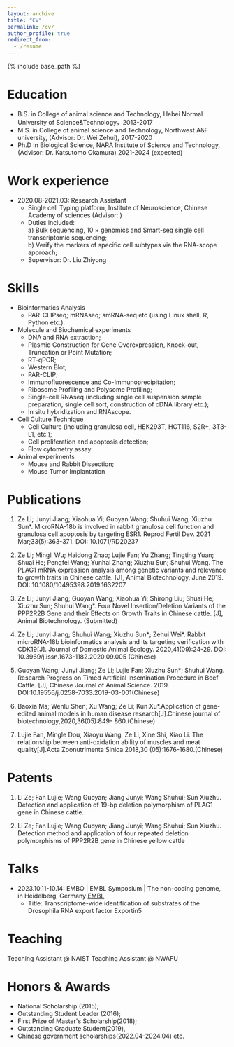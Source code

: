 ```yaml
---
layout: archive
title: "CV"
permalink: /cv/
author_profile: true
redirect_from:
  - /resume
---
```


{% include base_path %}

Education
======
* B.S. in College of animal science and Technology, Hebei Normal University of Science&Technology，2013-2017
* M.S. in College of animal science and Technology, Northwest A&F university, (Advisor: Dr. Wei Zehui), 2017-2020
* Ph.D in Biological Science, NARA Institute of Science and Technology, (Advisor: Dr. Katsutomo Okamura) 2021-2024 (expected)

Work experience
======
* 2020.08-2021.03: Research Assistant
  * Single cell Typing platform, Institute of Neuroscience, Chinese Academy of sciences (Advisor: )
  * Duties included:  
a) Bulk sequencing, 10 × genomics and Smart-seq single cell transcriptomic sequencing;  
b) Verify the markers of specific cell subtypes via the RNA-scope approach; 
  * Supervisor: Dr. Liu Zhiyong
  
Skills
======
* Bioinformatics Analysis  
  * PAR-CLIPseq; mRNAseq; smRNA-seq etc (using Linux shell, R, Python etc.).
* Molecule and Biochemical experiments
  * DNA and RNA extraction;
  * Plasmid Construction for Gene Overexpression, Knock-out, Truncation or Point Mutation;
  * RT-qPCR;
  * Western Blot;
  * PAR-CLIP;
  * Immunofluorescence and Co-Immunoprecipitation; 
  * Ribosome Profiling and Polysome Profiling;
  * Single-cell RNAseq (including single cell suspension sample preparation, single cell sort, construction of cDNA library etc.);
  * In situ hybridization and RNAscope.
* Cell Culture Technique
  * Cell Culture (including granulosa cell, HEK293T, HCT116, S2R+, 3T3-L1, etc.);
  * Cell proliferation and apoptosis detection;
  * Flow cytometry assay
* Animal experiments
  * Mouse and Rabbit Dissection;
  * Mouse Tumor Implantation

Publications
======
1. Ze Li; Junyi Jiang; Xiaohua Yi; Guoyan Wang; Shuhui Wang; Xiuzhu Sun*. MicroRNA-18b is involved in rabbit granulosa cell function and granulosa cell apoptosis by targeting ESR1.
Reprod Fertil Dev. 2021 Mar;33(5):363-371. DOI: 10.1071/RD20237

2. Ze Li; Mingli Wu; Haidong Zhao; Lujie Fan; Yu Zhang; Tingting Yuan; Shuai He; Pengfei Wang; Yunhai Zhang; Xiuzhu Sun; Shuhui Wang. The PLAG1 mRNA expression analysis
among genetic variants and relevance to growth traits in Chinese cattle. [J], Animal Biotechnology. June 2019. DOI: 10.1080/10495398.2019.1632207

3. Ze Li; Junyi Jiang; Guoyan Wang; Xiaohua Yi; Shirong Liu; Shuai He; Xiuzhu Sun; Shuhui Wang*. Four Novel Insertion/Deletion Variants of the PPP2R2B Gene and their Effects on
Growth Traits in Chinese cattle. [J], Animal Biotechnology. (Submitted)

4. Ze Li; Junyi Jiang; Shuhui Wang; Xiuzhu Sun*; Zehui Wei*. Rabbit microRNA-18b bioinformatics analysis and its targeting verification with CDK19[J]. Journal of Domestic
Animal Ecology. 2020,41(09):24-29. DOI: 10.3969/j.issn.1673-1182.2020.09.005 (Chinese)

5. Guoyan Wang; Junyi Jiang; Ze Li; Lujie Fan; Xiuzhu Sun*; Shuhui Wang. Research Progress
on Timed Artificial Insemination Procedure in Beef Cattle. [J], Chinese Journal of Animal Science. 2019. DOI:10.19556/j.0258-7033.2019-03-001(Chinese)

6. Baoxia Ma; Wenlu Shen; Xu Wang; Ze Li; Kun Xu*.Application of gene-edited animal
models in human disease research[J].Chinese journal of biotechnology,2020,36(05):849-
860.(Chinese)
7. Lujie Fan, Mingle Dou, Xiaoyu Wang, Ze Li, Xine Shi, Xiao Li. The relationship between anti-oxidation ability of muscles and meat quality[J].Acta Zoonutrimenta Sinica.2018,30
(05):1676-1680.(Chinese)

Patents
======
1. Li Ze; Fan Lujie; Wang Guoyan; Jiang Junyi; Wang Shuhui; Sun Xiuzhu. Detection and application of 19-bp deletion polymorphism of PLAG1 gene in Chinese cattle.

2. Li Ze; Fan Lujie; Wang Guoyan; Jiang Junyi; Wang Shuhui; Sun Xiuzhu. Detection method and application of four repeated deletion polymorphisms of PPP2R2B gene in Chinese yellow cattle


Talks
======
* 2023.10.11-10.14: EMBO | EMBL Symposium | The non-coding genome, in Heidelberg, Germany
 [EMBL](https://www.embl.org/about/info/course-and-conference-office/events/ees23-10/?utm_source=annualposter&utm_medium=poster&utm_id=EES23-10#vf-tabs__section-overview) 
  * Title: Transcriptome-wide identification of substrates of the Drosophila RNA export factor Exportin5
  
Teaching
======
Teaching Assistant @ NAIST
Teaching Assistant @ NWAFU

  
Honors & Awards
======
* National Scholarship (2015);
* Outstanding Student Leader (2016);
* First Prize of Master's Scholarship(2018);
* Outstanding Graduate Student(2019),
* Chinese government scholarships(2022.04-2024.04) etc.






